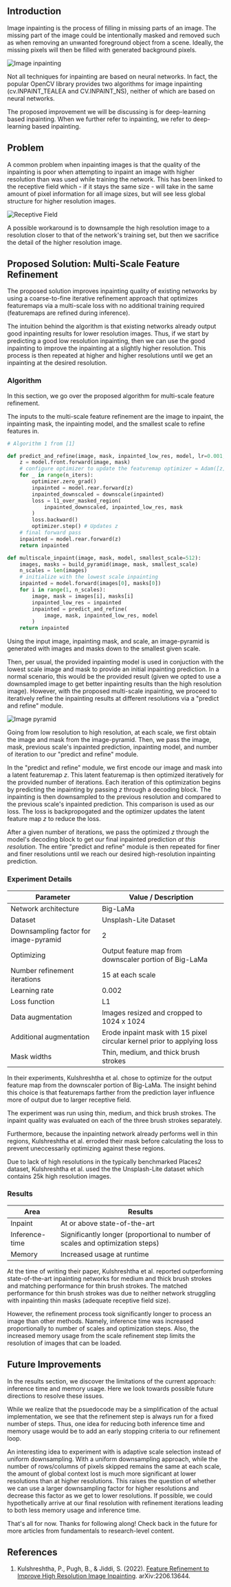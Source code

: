 ## Introduction

Image inpainting is the process of filling in missing parts of an image. The missing part of the image could be intentionally masked and removed such as when removing an unwanted foreground object from a scene. Ideally, the missing pixels will then be filled with generated background pixels.

![Image inpainting](./assets/inpainting-example.svg "Above is an illustrative example of what we hope to achieve with inpainting. The left image has some pixels removed with a few black marker strokes. On the right, the pixels are restored via inpainting.")

Not all techniques for inpainting are based on neural networks. In fact, the popular OpenCV library provides two algorithms for image inpainting (cv.INPAINT_TEALEA and CV.INPAINT_NS), neither of which are based on neural networks.

The proposed improvement we will be discussing is for deep-learning based inpainting. When we further refer to inpainting, we refer to deep-learning based inpainting.

## Problem

A common problem when inpainting images is that the quality of the inpainting is poor when attempting to inpaint an image with higher resolution than was used while training the network. This has been linked to the receptive field which - if it stays the same size - will take in the same amount of pixel information for all image sizes, but will see less global structure for higher resolution images.

![Receptive Field](./assets/receptive-field.svg "Here we see an example of a statically sized receptive field applied to the pixels of a low resolution and high resolution copy of the same image. The receptive field will see 3x3 pixels for both the low and high resolutions. Howevever, a 3x3 block pixels in the low resolution image cover more global context whereas the 3x3 block in the high resolution trades off global context for detail.")

A possible workaround is to downsample the high resolution image to a resolution closer to that of the network's training set, but then we sacrifice the detail of the higher resolution image.

## Proposed Solution: Multi-Scale Feature Refinement

The proposed solution improves inpainting quality of existing networks by using a coarse-to-fine iterative refinement approach that optimizes featuremaps via a multi-scale loss with no additional training required (featuremaps are refined during inference).

The intuition behind the algorithm is that existing networks already output good inpainting results for lower resolution images. Thus, if we start by predicting a good low resolution inpainting, then we can use the good inpainting to improve the inpainting at a slightly higher resolution. This process is then repeated at higher and higher resolutions until we get an inpainting at the desired resolution.

### Algorithm

In this section, we go over the proposed algorithm for multi-scale feature refinement.

The inputs to the multi-scale feature refinement are the image to inpaint, the inpainting mask, the inpainting model, and the smallest scale to refine features in.

```python
# Algorithm 1 from [1]

def predict_and_refine(image, mask, inpainted_low_res, model, lr=0.001, n_iters=15):
    z = model.front.forward(image, mask)
    # configure optimizer to update the featuremap optimizer = Adam([z], lr)
    for _ in range(n_iters):
        optimizer.zero_grad()
        inpainted = model.rear.forward(z)
        inpainted_downscaled = downscale(inpainted)
        loss = l1_over_masked_region(
            inpainted_downscaled, inpainted_low_res, mask
        )
        loss.backward()
        optimizer.step() # Updates z
    # final forward pass
    inpainted = model.rear.forward(z)
    return inpainted

def multiscale_inpaint(image, mask, model, smallest_scale=512):
    images, masks = build_pyramid(image, mask, smallest_scale)
    n_scales = len(images)
    # initialize with the lowest scale inpainting
    inpainted = model.forward(images[0], masks[0])
    for i in range(1, n_scales):
        image, mask = images[i], masks[i]
        inpainted_low_res = inpainted
        inpainted = predict_and_refine(
            image, mask, inpainted_low_res, model
        )
    return inpainted
```

Using the input image, inpainting mask, and scale, an image-pyramid is generated with images and masks down to the smallest given scale.

Then, per usual, the provided inpainting model is used in conjuction with the lowest scale image and mask to provide an initial inpainting prediction. In a normal scenario, this would be the provided result (given we opted to use a downsampled image to get better inpainting results than the high resolution image). However, with the proposed multi-scale inpainting, we proceed to iteratively refine the inpainting results at different resolutions via a "predict and refine" module.

![Image pyramid](./assets/image-pyramid.svg "An image-pyramid is a stack of the same image at different resolutions. There are two different types of image pyramids: Gaussian and Laplacian. In this blog we refer to Gaussian image pyramids which are created by iteratively applying a Gaussian kernel to a higher resolution image to output a blurred and downsampled image.")

Going from low resolution to high resolution, at each scale, we first obtain the image and mask from the image-pyramid. Then, we pass the image, mask, previous scale's inpainted prediction, inpainting model, and number of iteration to our "predict and refine" module.

In the "predict and refine" module, we first encode our image and mask into a latent featuremap $z$. This latent featuremap is then optimized iteratively for the provided number of iterations. Each iteration of this optimization begins by predicting the inpainting by passing $z$ through a decoding block. The inpainting is then downsampled to the previous resolution and compared to the previous scale's inpainted prediction. This comparison is used as our loss. The loss is backpropogated and the optimizer updates the latent feature map $z$ to reduce the loss.

After a given number of iterations, we pass the optimized $z$ through the model's decoding block to get our final inpainted prediction _at this resolution_. The entire "predict and refine" module is then repeated for finer and finer resolutions until we reach our desired high-resolution inpainting prediction.

### Experiment Details

| Parameter                             | Value / Description                                                     |
| ------------------------------------- | ----------------------------------------------------------------------- |
| Network architecture                  | Big-LaMa                                                                |
| Dataset                               | Unsplash-Lite Dataset                                                   |
| Downsampling factor for image-pyramid | 2                                                                       |
| Optimizing                            | Output feature map from downscaler portion of Big-LaMa                  |
| Number refinement iterations          | 15 at each scale                                                        |
| Learning rate                         | 0.002                                                                   |
| Loss function                         | L1                                                                      |
| Data augmentation                     | Images resized and cropped to 1024 x 1024                               |
| Additional augmentation               | Erode inpaint mask with 15 pixel circular kernel prior to applying loss |
| Mask widths                           | Thin, medium, and thick brush strokes                                   |

In their experiments, Kulshreshtha et al. chose to optimize for the output feature map from the downscaler portion of Big-LaMa. The insight behind this choice is that featuremaps farther from the prediction layer influence more of output due to larger receptive field.

The experiment was run using thin, medium, and thick brush strokes. The inpaint quality was evaluated on each of the three brush strokes separately.

Furthermore, because the inpainting network already performs well in thin regions, Kulshreshtha et al. erroded their mask before calculating the loss to prevent uneccessarily optimizing against these regions.

Due to lack of high resolutions in the typically benchmarked Places2 dataset, Kulshreshtha et al. used the the Unsplash-Lite dataset which contains 25k high resolution images.

### Results

| Area           | Results                                                                        |
| -------------- | ------------------------------------------------------------------------------ |
| Inpaint        | At or above state-of-the-art                                                   |
| Inference-time | Significantly longer (proportional to number of scales and optimization steps) |
| Memory         | Increased usage at runtime                                                     |

At the time of writing their paper, Kulshreshtha et al. reported outperforming state-of-the-art inpainting networks for medium and thick brush strokes and matching performance for thin brush strokes. The matched performance for thin brush strokes was due to neither network struggling with inpainting thin masks (adequate receptive field size).

However, the refinement process took significantly longer to process an image than other methods. Namely, inference time was increased proportionally to number of scales and optimization steps. Also, the increased memory usage from the scale refinement step limits the resolution of images that can be loaded.

## Future Improvements

In the results section, we discover the limitations of the current approach: inference time and memory usage. Here we look towards possible future directions to resolve these issues.

While we realize that the psuedocode may be a simplification of the actual implementation, we see that the refinement step is always run for a fixed number of steps. Thus, one idea for reducing both inference time and memory usage would be to add an early stopping criteria to our refinement loop.

An interesting idea to experiment with is adaptive scale selection instead of uniform downsampling. With a uniform downsampling approach, while the number of rows/columns of pixels skipped remains the same at each scale, the amount of global context lost is much more significant at lower resolutions than at higher resolutions. This raises the question of whether we can use a larger downsampling factor for higher resolutions and decrease this factor as we get to lower resolutions. If possible, we could hypothetically arrive at our final resolution with refinement iterations leading to both less memory usage and inference time.

That's all for now. Thanks for following along! Check back in the future for more articles from fundamentals to research-level content.

## References

1. Kulshreshtha, P., Pugh, B., & Jiddi, S. (2022). [Feature Refinement to Improve High Resolution Image Inpainting](https://arxiv.org/abs/2206.13644). arXiv:2206.13644.
